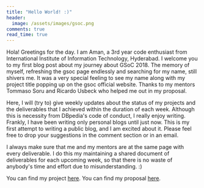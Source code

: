 ```yaml
---
title: "Hello World! :)"
header:
  image: /assets/images/gsoc.png
comments: true
read_time: true
---
```


Hola! Greetings for the day. I am Aman, a 3rd year code enthusiast from International Institute of Information Technology, Hyderabad. I welcome you to my first blog post about my journey about GSoC 2018. The memory of myself, refreshing the gsoc page endlessly and searching for my name, still shivers me. It was a very special feeling to see my name along with my project title popping up on the gsoc official website. Thanks to my mentors Tommaso Soru and Ricardo Usbeck who helped me out in my proposal.

Here, I will (try to) give weekly updates about the status of my projects and the deliverables that I achieved within the duration of each week. Although this is necessity from DBpedia's code of conduct, I really enjoy writing. Frankly, I have been writing only personal blogs until just now. This is my first attempt to writing a public blog, and I am excited about it. Please feel free to drop your suggestions in the comment section or in an email. 

I always make sure that me and my mentors are at the same page with every deliverable. I do this my maintaining a shared document of deliverables for each upcoming week, so that there is no waste of anybody's time and effort due to misunderstanding. :)

You can find my project [here](https://github.com/dbpedia/neural-qa/tree/gsoc-aman).
You can find my proposal [here](https://drive.google.com/open?id=1c41xgYnwj3m8fNUomo4jVbdCQ-t6rooj).
